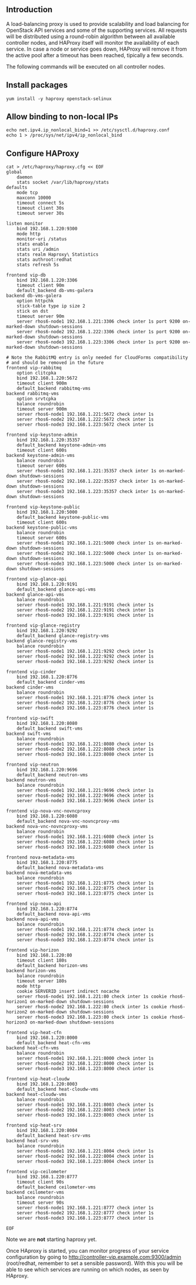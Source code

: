 Introduction
------------

A load-balancing proxy is used to provide scalability and load balancing for OpenStack API services and some of the supporting services. All requests will be distributed using a round-robin algorithm between all available controller nodes, and HAProxy itself will monitor the availability of each service. In case a node or service goes down, HAProxy will remove it from the active pool after a timeout has been reached, tipically a few seconds.

The following commands will be executed on all controller nodes.

Install packages
----------------

    yum install -y haproxy openstack-selinux

Allow binding to non-local IPs
------------------------------

    echo net.ipv4.ip_nonlocal_bind=1 >> /etc/sysctl.d/haproxy.conf
    echo 1 > /proc/sys/net/ipv4/ip_nonlocal_bind

Configure HAProxy
-----------------

    cat > /etc/haproxy/haproxy.cfg << EOF
    global
        daemon
        stats socket /var/lib/haproxy/stats
    defaults
        mode tcp
        maxconn 10000
        timeout connect 5s
        timeout client 30s
        timeout server 30s

    listen monitor
        bind 192.168.1.220:9300 
        mode http
        monitor-uri /status
        stats enable
        stats uri /admin
        stats realm Haproxy\ Statistics
        stats authroot:redhat
        stats refresh 5s

    frontend vip-db
        bind 192.168.1.220:3306
        timeout client 90m
        default_backend db-vms-galera
    backend db-vms-galera
        option httpchk
        stick-table type ip size 2
        stick on dst
        timeout server 90m
        server rhos6-node1 192.168.1.221:3306 check inter 1s port 9200 on-marked-down shutdown-sessions
        server rhos6-node2 192.168.1.222:3306 check inter 1s port 9200 on-marked-down shutdown-sessions
        server rhos6-node3 192.168.1.223:3306 check inter 1s port 9200 on-marked-down shutdown-sessions

    # Note the RabbitMQ entry is only needed for CloudForms compatibility
    # and should be removed in the future
    frontend vip-rabbitmq
        option clitcpka
        bind 192.168.1.220:5672
        timeout client 900m
        default_backend rabbitmq-vms
    backend rabbitmq-vms
        option srvtcpka
        balance roundrobin
        timeout server 900m
        server rhos6-node1 192.168.1.221:5672 check inter 1s
        server rhos6-node2 192.168.1.222:5672 check inter 1s
        server rhos6-node3 192.168.1.223:5672 check inter 1s

    frontend vip-keystone-admin
        bind 192.168.1.220:35357
        default_backend keystone-admin-vms
        timeout client 600s
    backend keystone-admin-vms
        balance roundrobin
        timeout server 600s
        server rhos6-node1 192.168.1.221:35357 check inter 1s on-marked-down shutdown-sessions
        server rhos6-node2 192.168.1.222:35357 check inter 1s on-marked-down shutdown-sessions
        server rhos6-node3 192.168.1.223:35357 check inter 1s on-marked-down shutdown-sessions

    frontend vip-keystone-public
        bind 192.168.1.220:5000
        default_backend keystone-public-vms
        timeout client 600s
    backend keystone-public-vms
        balance roundrobin
        timeout server 600s
        server rhos6-node1 192.168.1.221:5000 check inter 1s on-marked-down shutdown-sessions
        server rhos6-node2 192.168.1.222:5000 check inter 1s on-marked-down shutdown-sessions
        server rhos6-node3 192.168.1.223:5000 check inter 1s on-marked-down shutdown-sessions

    frontend vip-glance-api
        bind 192.168.1.220:9191
        default_backend glance-api-vms
    backend glance-api-vms
        balance roundrobin
        server rhos6-node1 192.168.1.221:9191 check inter 1s
        server rhos6-node2 192.168.1.222:9191 check inter 1s
        server rhos6-node3 192.168.1.223:9191 check inter 1s

    frontend vip-glance-registry
        bind 192.168.1.220:9292
        default_backend glance-registry-vms
    backend glance-registry-vms
        balance roundrobin
        server rhos6-node1 192.168.1.221:9292 check inter 1s
        server rhos6-node2 192.168.1.222:9292 check inter 1s
        server rhos6-node3 192.168.1.223:9292 check inter 1s

    frontend vip-cinder
        bind 192.168.1.220:8776
        default_backend cinder-vms
    backend cinder-vms
        balance roundrobin
        server rhos6-node1 192.168.1.221:8776 check inter 1s
        server rhos6-node2 192.168.1.222:8776 check inter 1s
        server rhos6-node3 192.168.1.223:8776 check inter 1s

    frontend vip-swift
        bind 192.168.1.220:8080
        default_backend swift-vms
    backend swift-vms
        balance roundrobin
        server rhos6-node1 192.168.1.221:8080 check inter 1s
        server rhos6-node2 192.168.1.222:8080 check inter 1s
        server rhos6-node3 192.168.1.223:8080 check inter 1s

    frontend vip-neutron
        bind 192.168.1.220:9696
        default_backend neutron-vms
    backend neutron-vms
        balance roundrobin
        server rhos6-node1 192.168.1.221:9696 check inter 1s
        server rhos6-node2 192.168.1.222:9696 check inter 1s
        server rhos6-node3 192.168.1.223:9696 check inter 1s

    frontend vip-nova-vnc-novncproxy
        bind 192.168.1.220:6080
        default_backend nova-vnc-novncproxy-vms
    backend nova-vnc-novncproxy-vms
        balance roundrobin
        server rhos6-node1 192.168.1.221:6080 check inter 1s
        server rhos6-node2 192.168.1.222:6080 check inter 1s
        server rhos6-node3 192.168.1.223:6080 check inter 1s

    frontend nova-metadata-vms
        bind 192.168.1.220:8775
        default_backend nova-metadata-vms
    backend nova-metadata-vms
        balance roundrobin
        server rhos6-node1 192.168.1.221:8775 check inter 1s
        server rhos6-node2 192.168.1.222:8775 check inter 1s
        server rhos6-node3 192.168.1.223:8775 check inter 1s

    frontend vip-nova-api
        bind 192.168.1.220:8774
        default_backend nova-api-vms
    backend nova-api-vms
        balance roundrobin
        server rhos6-node1 192.168.1.221:8774 check inter 1s
        server rhos6-node2 192.168.1.222:8774 check inter 1s
        server rhos6-node3 192.168.1.223:8774 check inter 1s

    frontend vip-horizon
        bind 192.168.1.220:80
        timeout client 180s
        default_backend horizon-vms
    backend horizon-vms
        balance roundrobin
        timeout server 180s
        mode http
        cookie SERVERID insert indirect nocache
        server rhos6-node1 192.168.1.221:80 check inter 1s cookie rhos6-horizon1 on-marked-down shutdown-sessions
        server rhos6-node2 192.168.1.222:80 check inter 1s cookie rhos6-horizon2 on-marked-down shutdown-sessions
        server rhos6-node3 192.168.1.223:80 check inter 1s cookie rhos6-horizon3 on-marked-down shutdown-sessions

    frontend vip-heat-cfn
        bind 192.168.1.220:8000
        default_backend heat-cfn-vms
    backend heat-cfn-vms
        balance roundrobin
        server rhos6-node1 192.168.1.221:8000 check inter 1s
        server rhos6-node2 192.168.1.222:8000 check inter 1s
        server rhos6-node3 192.168.1.223:8000 check inter 1s

    frontend vip-heat-cloudw
        bind 192.168.1.220:8003
        default_backend heat-cloudw-vms
    backend heat-cloudw-vms
        balance roundrobin
        server rhos6-node1 192.168.1.221:8003 check inter 1s
        server rhos6-node2 192.168.1.222:8003 check inter 1s
        server rhos6-node3 192.168.1.223:8003 check inter 1s

    frontend vip-heat-srv
        bind 192.168.1.220:8004
        default_backend heat-srv-vms
    backend heat-srv-vms
        balance roundrobin
        server rhos6-node1 192.168.1.221:8004 check inter 1s
        server rhos6-node2 192.168.1.222:8004 check inter 1s
        server rhos6-node3 192.168.1.223:8004 check inter 1s

    frontend vip-ceilometer
        bind 192.168.1.220:8777
        timeout client 90s
        default_backend ceilometer-vms
    backend ceilometer-vms
        balance roundrobin
        timeout server 90s
        server rhos6-node1 192.168.1.221:8777 check inter 1s
        server rhos6-node2 192.168.1.222:8777 check inter 1s
        server rhos6-node3 192.168.1.223:8777 check inter 1s

    EOF

Note we are **not** starting haproxy yet.

Once HAproxy is started, you can monitor progress of your service configuration by going to [<http://controller-vip.example.com:9300/admin>](http://controller-vip.example.com:9300/admin) (root/redhat, remember to set a sensible password). With this you will be able to see which services are running on which nodes, as seen by HAproxy.
